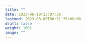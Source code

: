```yaml
---
title: ""
date: 2023-06-10T23:07:36
lastmod: 2023-08-06T08:31:35+08:00
draft: false
weight: 1001
image: ""
---
```

